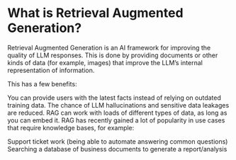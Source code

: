 # What is Retrieval Augmented Generation?

Retrieval Augmented Generation is an AI framework for improving the quality of LLM responses. This is done by providing documents or other kinds of data (for example, images) that improve the LLM’s internal representation of information.

This has a few benefits:

You can provide users with the latest facts instead of relying on outdated training data.
The chance of LLM hallucinations and sensitive data leakages are reduced.
RAG can work with loads of different types of data, as long as you can embed it.
RAG has recently gained a lot of popularity in use cases that require knowledge bases, for example:

Support ticket work (being able to automate answering common questions)
Searching a database of business documents to generate a report/analysis
